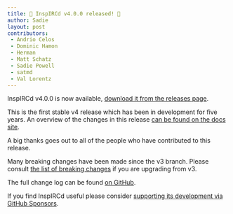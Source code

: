 ```yaml
---
title: 🎉 InspIRCd v4.0.0 released! 🎉
author: Sadie
layout: post
contributors:
 - Andrio Celos
 - Dominic Hamon
 - Herman
 - Matt Schatz
 - Sadie Powell
 - satmd
 - Val Lorentz
---
```


InspIRCd v4.0.0 is now available, [download it from the releases page](https://github.com/inspircd/inspircd/releases/tag/v4.0.0).

This is the first stable v4 release which has been in development for five years. An overview of the changes in this release [can be found on the docs site](https://docs.inspircd.org/4/overview/).

A big thanks goes out to all of the people who have contributed to this release.

<!--more-->

Many breaking changes have been made since the v3 branch. Please consult [the list of breaking changes](https://docs.inspircd.org/4/breaking-changes) if you are upgrading from v3.

The full change log can be found [on GitHub](https://github.com/inspircd/inspircd/compare/v3.17.1...v4.0.0).

If you find InspIRCd useful please consider [supporting its development via GitHub Sponsors](https://github.com/sponsors/SadieCat/).
